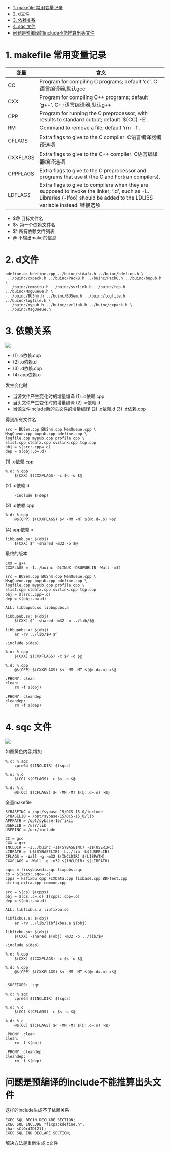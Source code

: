 

<!-- TOC -->

- [1. makefile 常用变量记录](#1-makefile-常用变量记录)
- [2. d文件](#2-d文件)
- [3. 依赖关系](#3-依赖关系)
- [4. sqc 文件](#4-sqc-文件)
- [问题是预编译的include不能推算出头文件](#问题是预编译的include不能推算出头文件)

<!-- /TOC -->


<a id="markdown-1-makefile-常用变量记录" name="1-makefile-常用变量记录"></a>
# 1. makefile 常用变量记录

变量|含义
-|-
CC	|Program for compiling C programs; default ‘cc’.	C语言编译器,默认gcc
CXX	|Program for compiling C++ programs; default ‘g++’.	C++语言编译器,默认g++
CPP	|Program for running the C preprocessor, with results to standard output; default ‘$(CC) -E’.	
RM	|Command to remove a file; default ‘rm -f’.	
CFLAGS	|Extra flags to give to the C compiler.	C语言编译器编译选项
CXXFLAGS	|Extra flags to give to the C++ compiler.	C语言编译器编译选项
CPPFLAGS	|Extra flags to give to the C preprocessor and programs that use it (the C and Fortran compilers).	
LDFLAGS	|Extra flags to give to compilers when they are supposed to invoke the linker, ‘ld’, such as -L. Libraries (-lfoo) should be added to the LDLIBS variable instead.	链接选项

* $@ 目标文件名 
* $< 第一个依赖文件名 
* $^ 所有依赖文件列表 
* @ 不输出make的信息 


<a id="markdown-2-d文件" name="2-d文件"></a>
# 2. d文件

```
bdefine.o: bdefine.cpp ../buinc/stdafx.h ../buinc/bdefine.h \
 ../buinc/cxpack.h ../buinc/PackB.h ../buinc/PackC.h ../buinc/bupub.h \
 ../buinc/comstru.h ../buinc/svrlink.h ../buinc/tcp.h ../buinc/MsgQueue.h \
 ../buinc/BUShm.h ../buinc/BUSem.h ../buinc/logfile.h ../buinc/logfile.h \
 ../buinc/mypub.h ../buinc/svrlink.h ../buinc/cxpack.h \
 ../buinc/MsgQueue.h
```

<a id="markdown-3-依赖关系" name="3-依赖关系"></a>
# 3. 依赖关系

![](./pic/snipaste_20171125_214801.png)

* (1) .o依赖.cpp
* (2) .o依赖.d
* (3) .d依赖.cpp
* (4) app依赖.o

发生变化时
* 当源文件产生变化时的增量编译 (1) .o依赖.cpp
* 当头文件产生变化时的增量编译 (2) .o依赖.d
* 当源文件include新的头文件的增量编译 (2) .o依赖.d (3) .d依赖.cpp


得到所有文件名
```
src = BUSem.cpp BUShm.cpp MemQueue.cpp \
MsgQueue.cpp bupub.cpp bdefine.cpp \
logfile.cpp mypub.cpp profile.cpp \
slist.cpp stdafx.cpp svrlink.cpp tcp.cpp
obj = $(src:.cpp=.o)
dep = $(obj:.o=.d)
```

(1) .o依赖.cpp
```
%.o: %.cpp
	$(CXX) $(CXXFLAGS) -c $< -o $@ 
```

(2) .o依赖.d
```
	-include $(dep)
```

(3) .d依赖.cpp
```
%.d: %.cpp
	@$(CPP) $(CXXFLAGS) $< -MM -MT $(@:.d=.o) >$@
```

(4) app依赖.o
```
libbupub.so: $(obj)
	$(CXX) $^ -shared -m32 -o $@ 
```

最终的版本

```
CXX = g++
CXXFLAGS = -I../buinc -DLINUX -DBUPUBLIB -Wall -m32

src = BUSem.cpp BUShm.cpp MemQueue.cpp \
MsgQueue.cpp bupub.cpp bdefine.cpp \
logfile.cpp mypub.cpp profile.cpp \
slist.cpp stdafx.cpp svrlink.cpp tcp.cpp
obj = $(src:.cpp=.o)
dep = $(obj:.o=.d)

ALL: libbupub.so libbupubs.a

libbupub.so: $(obj)
	$(CXX) $^ -shared -m32 -o ../lib/$@ 

libbupubs.a: $(obj)
	ar -rv ../lib/$@ $^

-include $(dep)

%.o: %.cpp
	$(CXX) $(CXXFLAGS) -c $< -o $@ 

%.d: %.cpp
	@$(CPP) $(CXXFLAGS) $< -MM -MT $(@:.d=.o) >$@

.PHONY: clean
clean:
	rm -f $(obj)

.PHONY: cleandep
cleandep:
	rm -f $(dep)
```



<a id="markdown-4-sqc-文件" name="4-sqc-文件"></a>
# 4. sqc 文件
![](./pic//snipaste_20171125_223706.png)

如图黄色内容,增加
```
%.c: %.sqc
	cpre64 $(INCLDIR) $(sqcs)

%.o: %.c
	$(CC) $(CFLAGS) -c $< -o $@ 

%.d: %.c
	@$(CC) $(CFLAGS) $< -MM -MT $(@:.d=.o) >$@
```

全量makefile
```
SYBASEINC = /opt/sybase-15/OCS-15_0/include
SYBASELIB = /opt/sybase-15/OCS-15_0/lib
APPPATH = /opt/sybase-15/fixii
USERLIB = /usr/lib
USERINC = /usr/include

CC = gcc
CXX = g++
INCLDIR = -I../buinc -I$(SYBASEINC) -I$(USERINC)
LIBPATH = -L$(SYBASELIB) -L../lib -L$(USERLIB)
CFLAGS = -Wall -g -m32 $(INCLDIR) $(LIBPATH)
CXXFLAGS = -Wall -g -m32 $(INCLDIR) $(LIBPATH)

sqcs = fixsybasedi.sqc fixpubs.sqc
cs = $(sqcs:.sqc=.c)
cpps = ksfixbu.cpp FIXData.cpp fixbase.cpp BDFTest.cpp string_extra.cpp common.cpp

src = $(cs) $(cpps)
obj = $(cs:.c=.o) $(cpps:.cpp=.o)
dep = $(obj:.o=.d)

ALL: libfixbus.a libfixbu.so 

libfixbus.a: $(obj)
	ar -rv ../lib/libfixbus.a $(obj)

libfixbu.so: $(obj)
	$(CXX) -shared $(obj) -m32 -o ../lib/$@

-include $(dep)

%.o: %.cpp
	$(CXX) $(CXXFLAGS) -c $< -o $@ 

%.d: %.cpp
	@$(CPP) $(CXXFLAGS) $< -MM -MT $(@:.d=.o) >$@


.SUFFIXES: .sqc

%.c: %.sqc
	cpre64 $(INCLDIR) $(sqcs)

%.o: %.c
	$(CC) $(CFLAGS) -c $< -o $@ 

%.d: %.c
	@$(CC) $(CFLAGS) $< -MM -MT $(@:.d=.o) >$@

.PHONY: clean
clean:
	rm -f $(obj)

.PHONY: cleandep
cleandep:
	rm -f $(dep)
```

<a id="markdown-问题是预编译的include不能推算出头文件" name="问题是预编译的include不能推算出头文件"></a>
# 问题是预编译的include不能推算出头文件

这样的include生成不了依赖关系
```
EXEC SQL BEGIN DECLARE SECTION;
EXEC SQL INCLUDE "fixpackdefine.h";
char sClOrdID[21];
EXEC SQL END DECLARE SECTION;
```

解决方法是重新生成.c文件